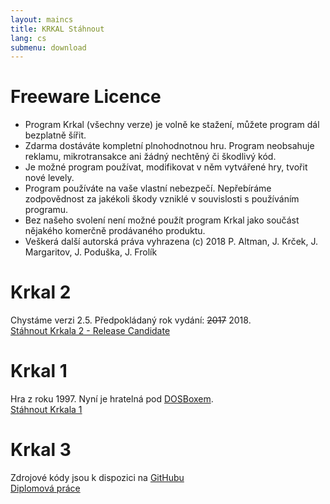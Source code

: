 ```yaml
---
layout: maincs
title: KRKAL Stáhnout
lang: cs
submenu: download
---
```

# Freeware Licence

* Program Krkal (všechny verze) je volně ke stažení, můžete program dál bezplatně šířit.
* Zdarma dostáváte kompletní plnohodnotnou hru. Program neobsahuje reklamu, mikrotransakce ani žádný nechtěný či škodlivý kód.
* Je možné program používat, modifikovat v něm vytvářené hry, tvořit nové levely. 
* Program používáte na vaše vlastní nebezpečí. Nepřebíráme zodpovědnost za jakékoli škody vzniklé v souvislosti s používáním programu. 
* Bez našeho svolení není možné použít program Krkal jako součást nějakého komerčně prodávaného produktu. 
* Veškerá další autorská práva vyhrazena (c) 2018 P. Altman, J. Krček, J. Margaritov, J. Poduška, J. Frolík

# Krkal 2

Chystáme verzi 2.5. Předpokládaný rok vydání: ~~2017~~ 2018.  
[Stáhnout Krkala 2 - Release Candidate]({{site.data.constants.krkal2DownloadUrl}})

# Krkal 1

Hra z roku 1997. Nyní je hratelná pod [DOSBoxem](http://www.dosbox.com/).  
[Stáhnout Krkala 1]({{site.data.constants.krkal1DownloadUrl}})

# Krkal 3

Zdrojové kódy jsou k dispozici na [GitHubu](https://github.com/HonzaMD/Krkal3)  
[Diplomová práce](/dl/JazykProRizeni2DHer.pdf)
